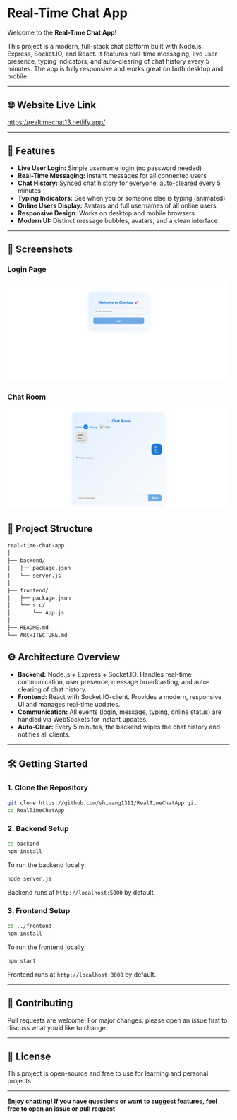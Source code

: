 # Real-Time Chat App

Welcome to the **Real-Time Chat App**!

This project is a modern, full-stack chat platform built with Node.js, Express, Socket.IO, and React. It features real-time messaging, live user presence, typing indicators, and auto-clearing of chat history every 5 minutes. The app is fully responsive and works great on both desktop and mobile.

---
## 🌐 Website Live Link 

https://realtimechat13.netlify.app/

---

## 🚀 Features

- **Live User Login:** Simple username login (no password needed)
- **Real-Time Messaging:** Instant messages for all connected users
- **Chat History:** Synced chat history for everyone, auto-cleared every 5 minutes
- **Typing Indicators:** See when you or someone else is typing (animated)
- **Online Users Display:** Avatars and full usernames of all online users
- **Responsive Design:** Works on desktop and mobile browsers
- **Modern UI:** Distinct message bubbles, avatars, and a clean interface

---
## 📸 Screenshots
### Login Page
![Login Page](https://github.com/shivang1311/RealTimeChatApp/blob/6755ba6b2b9210859b457de549d32270461b6df9/Screenshot%202025-06-25%20093857.png)
### Chat Room
![Chat Room](https://github.com/shivang1311/RealTimeChatApp/blob/9303da38c0c1de7cc6b05ca91c4876fe9f639fab/Screenshot%202025-06-25%20094043.png)

## 📁 Project Structure
```bash
real-time-chat-app
│
├── backend/
│   ├── package.json
│   └── server.js
│
├── frontend/
│   ├── package.json
│   └── src/
│       └── App.js
│
├── README.md
└── ARCHITECTURE.md
```
## ⚙️ Architecture Overview

- **Backend:** Node.js + Express + Socket.IO. Handles real-time communication, user presence, message broadcasting, and auto-clearing of chat history.
- **Frontend:** React with Socket.IO-client. Provides a modern, responsive UI and manages real-time updates.
- **Communication:** All events (login, message, typing, online status) are handled via WebSockets for instant updates.
- **Auto-Clear:** Every 5 minutes, the backend wipes the chat history and notifies all clients.
---

## 🛠️ Getting Started

### 1. Clone the Repository
```bash
git clone https://github.com/shivang1311/RealTimeChatApp.git
cd RealTimeChatApp
```
### 2. Backend Setup
```bash
cd backend
npm install
```
To run the backend locally:
```bash
node server.js
```
Backend runs at `http://localhost:5000` by default.

### 3. Frontend Setup
```bash
cd ../frontend
npm install
```
To run the frontend locally:
```bash
npm start
```
Frontend runs at `http://localhost:3000` by default.

---


## 🤝 Contributing

Pull requests are welcome! For major changes, please open an issue first to discuss what you’d like to change.

---

## 📄 License

This project is open-source and free to use for learning and personal projects.

---

**Enjoy chatting! If you have questions or want to suggest features, feel free to open an issue or pull request**
